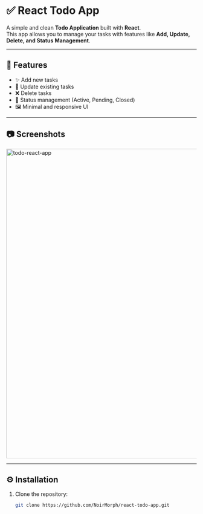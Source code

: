 # ✅ React Todo App

A simple and clean **Todo Application** built with **React**.  
This app allows you to manage your tasks with features like **Add, Update, Delete, and Status Management**.

---

## 🚀 Features

- ✨ Add new tasks
- 📝 Update existing tasks
- ❌ Delete tasks
- 📌 Status management (Active, Pending, Closed)
- 🖼️ Minimal and responsive UI

---

## 📷 Screenshots


<img width="1440" height="819" alt="todo-react-app" src="https://github.com/user-attachments/assets/f20fe326-3d31-4c3e-85ac-da051664d222" />

---

## ⚙️ Installation

1. Clone the repository:
   ```bash
   git clone https://github.com/NoirMorph/react-todo-app.git
